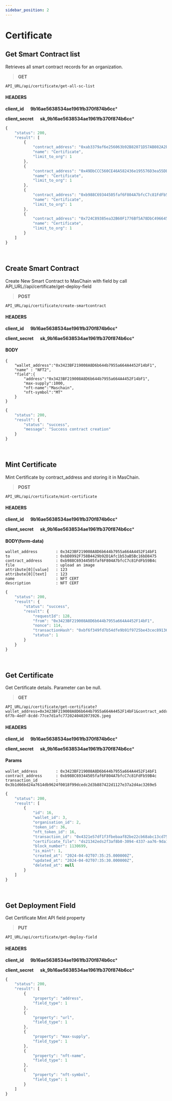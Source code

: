 ```yaml
---
sidebar_position: 2
---
```


# Certificate 

## Get Smart Contract list

Retrieves all smart contract records for an organization.

>**GET** 

```
API_URL/api/certificate/get-all-sc-list
```
#### HEADERS

**client_id &emsp; 9b16ae5638534ae1961fb370f874b6cc***

**client_secret &emsp; sk_9b16ae5638534ae1961fb370f874b6cc***

```js title="Sample result"
{
    "status": 200,
    "result": [
        {
            "contract_address": "0xab3379af6e256063b92B82071D57AB082A2b51bA",
            "name": "Certificate",
            "limit_to_org": 1
        },
        {
            "contract_address": "0x49DbCCC560CE46A582436e195576D3ea55DE72D4",
            "name": "Certificate",
            "limit_to_org": 1
        },
        {
            "contract_address": "0xb988C69344505faf6F804A7bfcC7c81FdFb59B4c",
            "name": "Certificate",
            "limit_to_org": 1
        },
        {
            "contract_address": "0x724C89385ea32B60F1776Bf5A78DbC4966451890",
            "name": "Certificate",
            "limit_to_org": 1
        }
    ]
}
```

<br/>

## Create Smart Contract

Create New Smart Contract to MasChain with field by call API_URL//api/certificate/get-deploy-field

>**POST** 

```
API_URL/api/certificate/create-smartcontract
```
#### HEADERS

**client_id &emsp; 9b16ae5638534ae1961fb370f874b6cc***

**client_secret &emsp; sk_9b16ae5638534ae1961fb370f874b6cc***

#### BODY
```
{
    "wallet_address":"0x3423BF219008A8D6b644b7955a664A4452F14bF1",
    "name" : "NFT2",
    "field":{
        "address":"0x3423BF219008A8D6b644b7955a664A4452F14bF1",
        "max-supply":1000,
        "nft-name":"Maschain",
        "nft-symbol":"MT"
    }
}
```

```js title="Sample result"
{
    "status": 200,
    "result": {
        "status": "success",
        "message": "Success contract creation"
    }
}
```

<br/>

## Mint Certificate

Mint Certificate by contract_address and storing it in MasChain.

>**POST** 

```
API_URL/api/certificate/mint-certificate
```
#### HEADERS
**client_id &emsp; 9b16ae5638534ae1961fb370f874b6cc***

**client_secret &emsp; sk_9b16ae5638534ae1961fb370f874b6cc***

#### BODY(form-data)
```
wallet_address        : 0x3423BF219008A8D6b644b7955a664A4452F14bF1
to                    : 0xbD8992F758B4429b92D1Afc1b53aB5Bc16bD8475
contract_address      : 0xb988C69344505faf6F804A7bfcC7c81FdFb59B4c
file                  : upload an image
attribute[0][value]   : 123
attribute[0][text]    : 123
name                  : NFT CERT
description           : NFT CERT
```

```js title="Sample result"
{
    "status": 200,
    "result": {
        "status": "success",
        "result": {
            "requestId": 128,
            "from": "0x3423BF219008A8D6b644b7955a664A4452F14bF1",
            "nonce": 114,
            "transactionHash": "0xbf6f349fd7b54dfe9b91f9725be43cec89136e39fcaeae5e48672e45e9b1b2ae",
            "status": 1
        }
    }
}
```
<br/>

## Get Certificate

Get Certificate details. Parameter can be null.

>**GET** 

```
API_URL/api/certificate/get-certificate?wallet_address=0x3423BF219008A8D6b644b7955a664A4452F14bF1&contract_address=0xb988C69344505faf6F804A7bfcC7c81FdFb59B4c&transaction_id=ds21342eds90f71fe1-6f7b-4edf-8cdd-77ce7d1afc7720240402073926.jpeg
```
#### HEADERS

**client_id &emsp; 9b16ae5638534ae1961fb370f874b6cc***

**client_secret &emsp; sk_9b16ae5638534ae1961fb370f874b6cc***

#### Params
```
wallet_address        : 0x3423BF219008A8D6b644b7955a664A4452F14bF1
contract_address      : 0xb988C69344505faf6F804A7bfcC7c81FdFb59B4c
transaction_id        : 0x3b1d66bd24a7614db9624f0018f99dcedc2d3b887422d1127e37a2d4ac3269e5

```

```js title="Sample result"
{
    "status": 200,
    "result": [
        {
            "id": 16,
            "wallet_id": 3,
            "organisation_id": 2,
            "token_id": 36,
            "nft_token_id": 16,
            "transaction_id": "0x4321e57df1f3fbebaaf82be22cb68abc13cd752f83c572a73cf2c3b1a58a30f1",
            "certificate_file": "ds21342eds2f3af8b0-3094-4337-aa76-9da12ed3c9ac20240402073524.jpeg",
            "block_number": 1130699,
            "is_mint": 1,
            "created_at": "2024-04-02T07:35:25.000000Z",
            "updated_at": "2024-04-02T07:35:30.000000Z",
            "deleted_at": null
        }
    ]
}
```

<br/>

## Get Deployment Field

Get Certificate Mint API field property

>**PUT** 

```
API_URL/api/certificate/get-deploy-field
```
#### HEADERS

**client_id &emsp; 9b16ae5638534ae1961fb370f874b6cc***

**client_secret &emsp; sk_9b16ae5638534ae1961fb370f874b6cc***


```js title="Sample result"
{
    "status": 200,
    "result": [
        {
            "property": "address",
            "field_type": 1
        },
        {
            "property": "url",
            "field_type": 1
        },
        {
            "property": "max-supply",
            "field_type": 1
        },
        {
            "property": "nft-name",
            "field_type": 1
        },
        {
            "property": "nft-symbol",
            "field_type": 1
        }
    ]
}
```

<br/>
